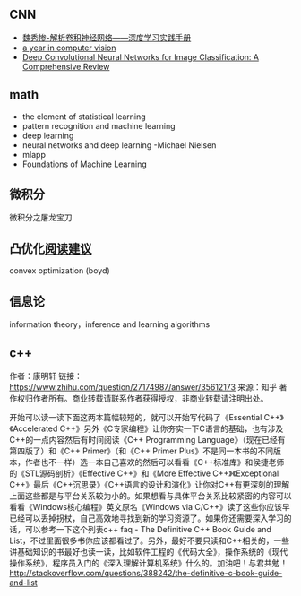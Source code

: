 ## CNN
- [魏秀惨-解析卷积神经网络——深度学习实践手册](http://lamda.nju.edu.cn/weixs/book/CNN_book.html)
- [a year in computer vision](http://www.themtank.org/a-year-in-computer-vision)
- [Deep Convolutional Neural Networks for Image Classification: A Comprehensive Review](https://www.mitpressjournals.org/doi/full/10.1162/neco_a_00990)

## math
- the element of statistical learning 
- pattern recognition and machine learning 
- deep learning
- neural networks and deep learning -Michael Nielsen
- mlapp
- Foundations of Machine Learning

## 微积分
微积分之屠龙宝刀


## 凸优化[阅读建议](https://www.zhihu.com/question/68418633)
convex optimization (boyd)

## 信息论
information theory，inference and learning algorithms

## c++
作者：康明轩
链接：https://www.zhihu.com/question/27174987/answer/35612173
来源：知乎
著作权归作者所有。商业转载请联系作者获得授权，非商业转载请注明出处。

开始可以读一读下面这两本篇幅较短的，就可以开始写代码了《Essential C++》《Accelerated C++》另外《C专家编程》让你夯实一下C语言的基础，也有涉及C++的一点内容然后有时间阅读《C++ Programming Language》（现在已经有第四版了）和《C++ Primer》（和《C++ Primer Plus》不是同一本书的不同版本，作者也不一样）选一本自己喜欢的然后可以看看《C++标准库》和侯捷老师的《STL源码剖析》《Effective C++》和《More Effective C++》《Exceptional C++》最后《C++沉思录》《C++语言的设计和演化》让你对C++有更深刻的理解上面这些都是与平台关系较为小的。如果想看与具体平台关系比较紧密的内容可以看看《Windows核心编程》英文原名《Windows via C/C++》读了这些你应该早已经可以丢掉拐杖，自己高效地寻找到新的学习资源了。如果你还需要深入学习的话，可以参考一下这个列表c++ faq - The Definitive C++ Book Guide and List，不过里面很多书你应该都看过了。另外，最好不要只读和C++相关的，一些讲基础知识的书最好也读一读，比如软件工程的《代码大全》，操作系统的《现代操作系统》，程序员入门的《深入理解计算机系统》什么的。加油吧！与君共勉！
http://stackoverflow.com/questions/388242/the-definitive-c-book-guide-and-list
